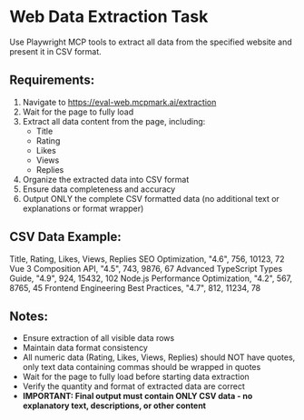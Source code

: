 # Web Data Extraction Task

Use Playwright MCP tools to extract all data from the specified website and present it in CSV format.

## Requirements:

1. Navigate to https://eval-web.mcpmark.ai/extraction
2. Wait for the page to fully load
3. Extract all data content from the page, including:
   - Title
   - Rating
   - Likes
   - Views
   - Replies
4. Organize the extracted data into CSV format
5. Ensure data completeness and accuracy
6. Output ONLY the complete CSV formatted data (no additional text or explanations or format wrapper)

## CSV Data Example:

Title, Rating, Likes, Views, Replies
SEO Optimization, "4.6", 756, 10123, 72
Vue 3 Composition API, "4.5", 743, 9876, 67
Advanced TypeScript Types Guide, "4.9", 924, 15432, 102
Node.js Performance Optimization, "4.2", 567, 8765, 45
Frontend Engineering Best Practices, "4.7", 812, 11234, 78

## Notes:

- Ensure extraction of all visible data rows
- Maintain data format consistency
- All numeric data (Rating, Likes, Views, Replies) should NOT have quotes, only text data containing commas should be wrapped in quotes
- Wait for the page to fully load before starting data extraction
- Verify the quantity and format of extracted data are correct
- **IMPORTANT: Final output must contain ONLY CSV data - no explanatory text, descriptions, or other content**
